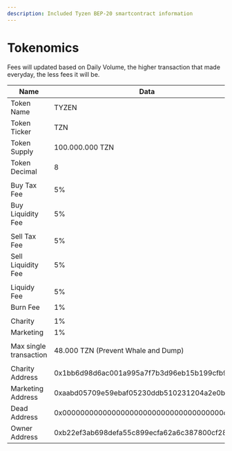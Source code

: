 ```yaml
---
description: Included Tyzen BEP-20 smartcontract information
---
```


# Tokenomics

Fees will updated based on Daily Volume, the higher transaction that made everyday, the less fees it will be.

| Name                   | Data                                       |
| ---------------------- | ------------------------------------------ |
| Token Name             | TYZEN                                      |
| Token Ticker           | TZN                                        |
| Token Supply           | 100.000.000 TZN                            |
| Token Decimal          | 8                                          |
|                        |                                            |
| Buy Tax Fee            | 5%                                         |
| Buy Liquidity Fee      | 5%                                         |
|                        |                                            |
| Sell Tax Fee           | 5%                                         |
| Sell Liquidity Fee     | 5%                                         |
|                        |                                            |
| Liquidy Fee            | 5%                                         |
| Burn Fee               | 1%                                         |
|                        |                                            |
| Charity                | 1%                                         |
| Marketing              | 1%                                         |
|                        |                                            |
| Max single transaction | 48.000 TZN (Prevent Whale and Dump)        |
|                        |                                            |
| Charity Address        | 0x1bb6d98d6ac001a995a7f7b3d96eb15b199cfb95 |
| Marketing Address      | 0xaabd05709e59ebaf05230ddb510231204a2e0bf6 |
| Dead Address           | 0x000000000000000000000000000000000000dead |
| Owner Address          | 0xb22ef3ab698defa55c899ecfa62a6c387800cf28 |

